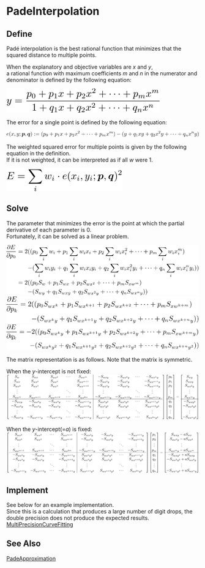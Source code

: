 # PadeInterpolation

## Define
Padé interpolation is the best rational function that minimizes that the squared distance to multiple points.  

When the explanatory and objective variables are *x* and *y*,  
a rational function with maximum coefficients *m* and *n* in the numerator and denominator is defined by the following equation:

![pade define](https://github.com/tk-yoshimura/PadeInterpolation/blob/main/figures/pade_define.svg)  

The error for a single point is defined by the following equation:  

![pade error](https://github.com/tk-yoshimura/PadeInterpolation/blob/main/figures/pade_error.svg)  

The weighted squared error for multiple points is given by the following equation in the definition.   
If it is not weighted, it can be interpreted as if all *w* were 1.

![pade error sum](https://github.com/tk-yoshimura/PadeInterpolation/blob/main/figures/pade_error_sum.svg)  

## Solve
The parameter that minimizes the error is the point at which the partial derivative of each parameter is 0.  
Fortunately, it can be solved as a linear problem.

![pade partial p0](https://github.com/tk-yoshimura/PadeInterpolation/blob/main/figures/pade_partial_p0.svg)  
![pade partial pk](https://github.com/tk-yoshimura/PadeInterpolation/blob/main/figures/pade_partial_pk.svg)  
![pade partial qk](https://github.com/tk-yoshimura/PadeInterpolation/blob/main/figures/pade_partial_qk.svg)  

The matrix representation is as follows. Note that the matrix is symmetric.  

When the *y*-intercept is not fixed:  
![pade matrix with intercept](https://github.com/tk-yoshimura/PadeInterpolation/blob/main/figures/pade_matrix_with_intercept.svg)  

When the *y*-intercept(=*a*) is fixed:  
![pade matrix without intercept](https://github.com/tk-yoshimura/PadeInterpolation/blob/main/figures/pade_matrix_without_intercept.svg)  

## Implement
See below for an example implementation.  
Since this is a calculation that produces a large number of digit drops, the double precision does not produce the expected results.  
[MultiPrecisionCurveFitting](https://github.com/tk-yoshimura/MultiPrecisionCurveFitting)

## See Also
[PadeApproximation](https://github.com/tk-yoshimura/PadeApproximation)
